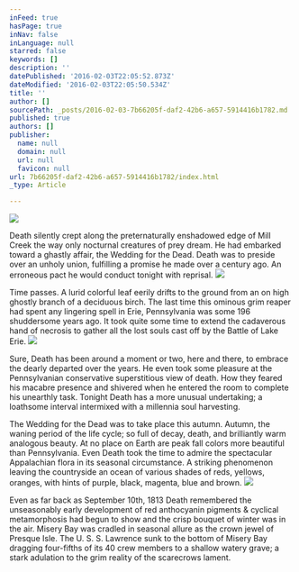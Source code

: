 ```yaml
---
inFeed: true
hasPage: true
inNav: false
inLanguage: null
starred: false
keywords: []
description: ''
datePublished: '2016-02-03T22:05:52.873Z'
dateModified: '2016-02-03T22:05:50.534Z'
title: ''
author: []
sourcePath: _posts/2016-02-03-7b66205f-daf2-42b6-a657-5914416b1782.md
published: true
authors: []
publisher:
  name: null
  domain: null
  url: null
  favicon: null
url: 7b66205f-daf2-42b6-a657-5914416b1782/index.html
_type: Article

---
```

![](https://the-grid-user-content.s3-us-west-2.amazonaws.com/11f7d404-d653-4050-bdd4-d4e5e1184ffd.png)

Death silently crept along the preternaturally enshadowed edge of Mill Creek the way only nocturnal creatures of prey dream. He had embarked toward a ghastly affair, the Wedding for the Dead. Death was to preside over an unholy union, fulfilling a promise he made over a century ago. An erroneous pact he would conduct tonight with reprisal.
![](https://the-grid-user-content.s3-us-west-2.amazonaws.com/1cb39883-6411-432e-bb1b-a04c88ccbc94.jpg)

Time passes. A lurid colorful leaf eerily drifts to the ground from an on high ghostly branch of a deciduous birch. The last time this ominous grim reaper had spent any lingering spell in Erie, Pennsylvania was some 196 shuddersome years ago. It took quite some time to extend the cadaverous hand of necrosis to gather all the lost souls cast off by the Battle of Lake Erie.
![](https://the-grid-user-content.s3-us-west-2.amazonaws.com/f6d3df72-dbc4-4752-abf0-66bcf25638d1.jpg)

Sure, Death has been around a moment or two, here and there, to embrace the dearly departed over the years. He even took some pleasure at the Pennsylvanian conservative superstitious view of death. How they feared his macabre presence and shivered when he entered the room to complete his unearthly task. Tonight Death has a more unusual undertaking; a loathsome interval intermixed with a millennia soul harvesting.

The Wedding for the Dead was to take place this autumn. Autumn, the waning period of the life cycle; so full of decay, death, and brilliantly warm analogous beauty. At no place on Earth are peak fall colors more beautiful than Pennsylvania. Even Death took the time to admire the spectacular Appalachian flora in its seasonal circumstance. A striking phenomenon leaving the countryside an ocean of various shades of reds, yellows, oranges, with hints of purple, black, magenta, blue and brown.
![](https://the-grid-user-content.s3-us-west-2.amazonaws.com/8501e117-1873-4709-8f4c-f26f729ffeba.jpg)

Even as far back as September 10th, 1813 Death remembered the unseasonably early development of red anthocyanin pigments & cyclical metamorphosis had begun to show and the crisp bouquet of winter was in the air. Misery Bay was cradled in seasonal allure as the crown jewel of Presque Isle. The U. S. S. Lawrence sunk to the bottom of Misery Bay dragging four-fifths of its 40 crew members to a shallow watery grave; a stark adulation to the grim reality of the scarecrows lament.